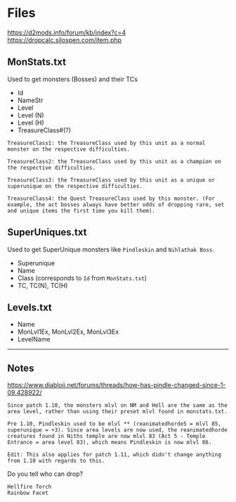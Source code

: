 # Files

https://d2mods.info/forum/kb/index?c=4
https://dropcalc.silospen.com/item.php

## MonStats.txt
Used to get monsters (Bosses) and their TCs

* Id
* NameStr
* Level
* Level (N)
* Level (H)
* TreasureClass#(?)

```
TreasureClass1: the TreasureClass used by this unit as a normal monster on the respective difficulties.

TreasureClass2: the TreasureClass used by this unit as a champion on the respective difficulties.

TreasureClass3: the TreasureClass used by this unit as a unique or superunique on the respective difficulties.

TreasureClass4: the Quest TreasureClass used by this monster. (For example, the act bosses always have better odds of dropping rare, set and unique items the first time you kill them).
```

## SuperUniques.txt
Used to get SuperUnique monsters like `Pindleskin` and `Nihlathak Boss`.

* Superunique
* Name
* Class (corresponds to `Id` from `MonStats.txt`)
* TC, TC(N), TC(H)

## Levels.txt
* Name
* MonLvl1Ex, MonLvl2Ex, MonLvl3Ex
* LevelName

---

## Notes

https://www.diabloii.net/forums/threads/how-has-pindle-changed-since-1-09.428922/
```
Since patch 1.10, the monsters mlvl on NM and Hell are the same as the area level, rather than using their preset mlvl found in monstats.txt.

Pre 1.10, Pindleskin used to be mlvl ** (reanimatedhorde5 = mlvl 85, superunique = +3). Since area levels are now used, the reanimatedhorde creatures found in Niths temple are now mlvl 83 (Act 5 - Temple Entrance = area level 83), which means Pindleskin is now mlvl 86.

Edit: This also applies for patch 1.11, which didn't change anything from 1.10 with regards to this.
```

Do you tell who can drop?
```
Hellfire Torch
Rainbow Facet
```